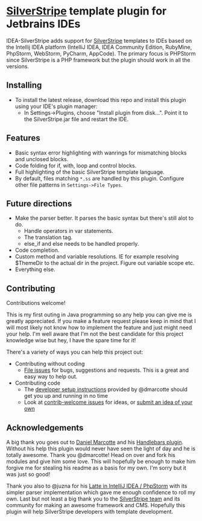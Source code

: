 # [SilverStripe](http://silverstripe.org/) template plugin for Jetbrains IDEs

IDEA-SilverStripe adds support for [SilverStripe](http://silverstripe.org/) templates to IDEs based on the Intellij IDEA platform (IntelliJ IDEA, IDEA Community Edition, RubyMine, PhpStorm, WebStorm, PyCharm, AppCode).
The primary focus is PHPStorm since SilverStripe is a PHP framework but the plugin should work in all the versions.

## Installing
* To install the latest release, download this repo and install this plugin using your IDE's plugin manager:
  * In Settings->Plugins, choose "Install plugin from disk...".  Point it to the SilverStripe.jar file and restart the IDE.

## Features
* Basic syntax error highlighting with wanrings for mismatching blocks and unclosed blocks.
* Code folding for if, with, loop and control blocks.
* Full highlighting of the basic SilverStripe template language.
* By default, files matching `*.ss` are handled by this plugin.  Configure other file patterns in `Settings->File Types`.

## Future directions
* Make the parser better. It parses the basic syntax but there's still alot to do.
  * Handle operators in var statements.
  * The translation tag.
  * else_if and else needs to be handled properly.
* Code completion.
* Custom method and variable resolutions. IE for example resolving $ThemeDir to the actual dir in the project. Figure out variable scope etc.
* Everything else.

## Contributing
Contributions welcome!

This is my first outing in Java programming so any help you can give me is greatly appreciated.
If you make a feature request please keep in mind that I will most likely not know how to implement the feature and just might need your help.
I'm well aware that I'm not the best candidate for this project knowledge wise but hey, I have the spare time for it!

There's a variety of ways you can help this project out:

* Contributing without coding
    * [File issues](https://github.com/raket/idea-silverstripe/issues/new) for bugs, suggestions and requests.  This is a great and easy way to help out.
* Contributing code
    * The [developer setup instructions](https://github.com/dmarcotte/idea-handlebars/blob/master/developer_environment.md) provided by @dmarcotte should get you up and running in no time
    * Look at [contrib-welcome issues](https://github.com/raket/idea-silverstripe/issues?direction=desc&labels=contrib-welcome&page=1&sort=created&state=open) for ideas, or [submit an idea of your own](https://github.com/raket/idea-silverstripe/issues/new)

## Acknowledgements
A big thank you goes out to [Daniel Marcotte](https://github.com/dmarcotte) and his [Handlebars plugin](https://github.com/dmarcotte/idea-handlebars).
Without his help this plugin would never have seen the light of day and he is totally awesome. Thank you @dmarcotte!
Head on over and fork his modules and give him some love. This will hopefully be enough to make him forgive me for stealing his readme as a basis for my own.
I'm sorry but it was just so good!

Thank you also to @juzna for his [Latte in IntelliJ IDEA / PhpStorm](https://github.com/juzna/intellij-latte) with its simpler parser implementation which gave me enough confidence to roll my own.
Last but not least a big thank you to the [SilverStripe team](https://github.com/silverstripe) and its community for making an awesome framework and CMS.
Hopefully this plugin will help SilverStripe developers with template development.